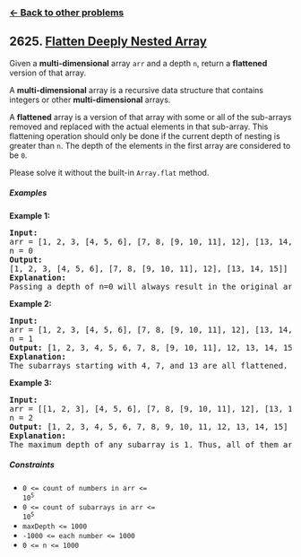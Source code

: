 ### [&#8592; Back to other problems](../../README.md)

## 2625. [Flatten Deeply Nested Array](https://leetcode.com/problems/flatten-deeply-nested-array/)

Given a **multi-dimensional** array `arr` and a depth `n`, return a **flattened** version of that
array.

A **multi-dimensional** array is a recursive data structure that contains integers or other
**multi-dimensional** arrays.

A **flattened** array is a version of that array with some or all of the sub-arrays removed and
replaced
with the actual elements in that sub-array. This flattening operation should only be done if the
current depth of nesting is greater than `n`. The depth of the elements in the first array are
considered to be `0`.

Please solve it without the built-in `Array.flat` method.

##### Examples

**Example 1:**

<pre>
<b>Input:</b>
arr = [1, 2, 3, [4, 5, 6], [7, 8, [9, 10, 11], 12], [13, 14, 15]]
n = 0
<b>Output:</b>
[1, 2, 3, [4, 5, 6], [7, 8, [9, 10, 11], 12], [13, 14, 15]]
<b>Explanation:</b>
Passing a depth of n=0 will always result in the original array. This is because the smallest possible depth of a subarray (0) is not less than n=0. Thus, no subarray should be flattened. 
</pre>

**Example 2:**

<pre>
<b>Input:</b>
arr = [1, 2, 3, [4, 5, 6], [7, 8, [9, 10, 11], 12], [13, 14, 15]]
n = 1
<b>Output:</b> [1, 2, 3, 4, 5, 6, 7, 8, [9, 10, 11], 12, 13, 14, 15]
<b>Explanation:</b>
The subarrays starting with 4, 7, and 13 are all flattened. This is because their depth of 0 is less than 1. However [9, 10, 11] remains unflattened because its depth is 1.
</pre>

**Example 3:**

<pre>
<b>Input:</b>
arr = [[1, 2, 3], [4, 5, 6], [7, 8, [9, 10, 11], 12], [13, 14, 15]]
n = 2
<b>Output:</b> [1, 2, 3, 4, 5, 6, 7, 8, 9, 10, 11, 12, 13, 14, 15]
<b>Explanation:</b>
The maximum depth of any subarray is 1. Thus, all of them are flattened.
</pre>

##### Constraints

* <code>0 <= count of numbers in arr <= 10<sup>5</sup></code>
* <code>0 <= count of subarrays in arr <= 10<sup>5</sup></code>
* `maxDepth <= 1000`
* <code>-1000 <= each number <= 1000</code>
* <code>0 <= n <= 1000</code>
